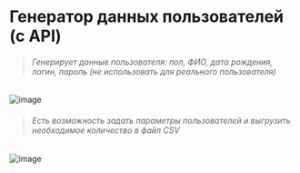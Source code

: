 # Генератор данных пользователей (c API)
> ###### Генерирует данные пользователя: пол, ФИО, дата рождения, логин, пароль (не использовать для реального пользователя)
![image](https://user-images.githubusercontent.com/50915575/137482551-4b3ab9a2-0dc8-4eda-a748-348780cdeb2a.png)
>###### Есть возможность задать параметры пользователей и выгрузить необходимое количество в файл CSV
![image](https://user-images.githubusercontent.com/50915575/137482759-73f087a1-668d-40dd-a5d9-511f8b3be237.png)

